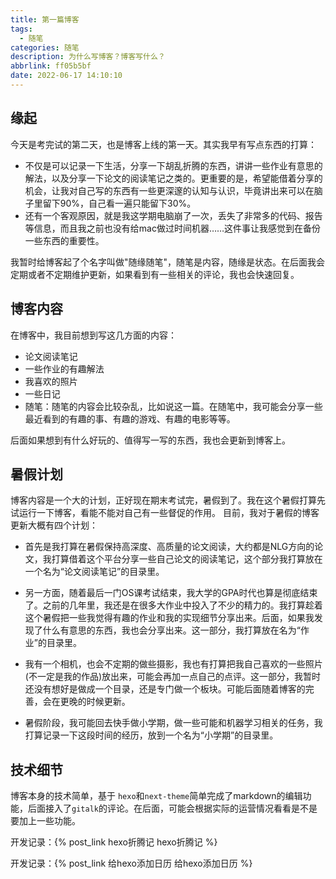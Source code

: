 ```yaml
---
title: 第一篇博客
tags:
  - 随笔
categories: 随笔
description: 为什么写博客？博客写什么？
abbrlink: ff05b5bf
date: 2022-06-17 14:10:10
---
```


## 缘起

今天是考完试的第二天，也是博客上线的第一天。其实我早有写点东西的打算：

- 不仅是可以记录一下生活，分享一下胡乱折腾的东西，讲讲一些作业有意思的解法，以及分享一下论文的阅读笔记之类的。更重要的是，希望能借着分享的机会，让我对自己写的东西有一些更深邃的认知与认识，毕竟讲出来可以在脑子里留下90%，自己看一遍只能留下30%。
- 还有一个客观原因，就是我这学期电脑崩了一次，丢失了非常多的代码、报告等信息，而且我之前也没有给mac做过时间机器……这件事让我感觉到在备份一些东西的重要性。

我暂时给博客起了个名字叫做"随缘随笔"，随笔是内容，随缘是状态。在后面我会定期或者不定期维护更新，如果看到有一些相关的评论，我也会快速回复。



## 博客内容

在博客中，我目前想到写这几方面的内容：

- 论文阅读笔记
- 一些作业的有趣解法
- 我喜欢的照片
- 一些日记
- 随笔：随笔的内容会比较杂乱，比如说这一篇。在随笔中，我可能会分享一些最近看到的有趣的事、有趣的游戏、有趣的电影等等。

后面如果想到有什么好玩的、值得写一写的东西，我也会更新到博客上。



## 暑假计划

博客内容是一个大的计划，正好现在期末考试完，暑假到了。我在这个暑假打算先试运行一下博客，看能不能对自己有一些督促的作用。 目前，我对于暑假的博客更新大概有四个计划：

- 首先是我打算在暑假保持高深度、高质量的论文阅读，大约都是NLG方向的论文，我打算借着这个平台分享一些自己论文的阅读笔记，这个部分我打算放在一个名为“论文阅读笔记”的目录里。

- 另一方面，随着最后一门OS课考试结束，我大学的GPA时代也算是彻底结束了。之前的几年里，我还是在很多大作业中投入了不少的精力的。我打算趁着这个暑假把一些我觉得有趣的作业和我的实现细节分享出来。后面，如果我发现了什么有意思的东西，我也会分享出来。这一部分，我打算放在名为“作业”的目录里。
- 我有一个相机，也会不定期的做些摄影，我也有打算把我自己喜欢的一些照片(不一定是我的作品)放出来，可能会再加一点自己的点评。这一部分，我暂时还没有想好是做成一个目录，还是专门做一个板块。可能后面随着博客的完善，会在更晚的时候更新。
- 暑假阶段，我可能回去快手做小学期，做一些可能和机器学习相关的任务，我打算记录一下这段时间的经历，放到一个名为“小学期”的目录里。



## 技术细节

博客本身的技术简单，基于 `hexo`和`next-theme`简单完成了markdown的编辑功能，后面接入了`gitalk`的评论。在后面，可能会根据实际的运营情况看看是不是要加上一些功能。

开发记录：{% post_link hexo折腾记 hexo折腾记 %}

开发记录：{% post_link 给hexo添加日历 给hexo添加日历 %}

